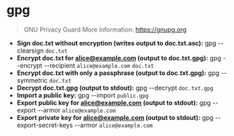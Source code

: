 # gpg
> GNU Privacy Guard
> More information: <https://gnupg.org>
- **Sign doc.txt without encryption (writes output to doc.txt.asc):**
gpg --clearsign `doc.txt`
- **Encrypt doc.txt for alice@example.com (output to doc.txt.gpg):**
gpg --encrypt --recipient `alice@example.com` `doc.txt`
- **Encrypt doc.txt with only a passphrase (output to doc.txt.gpg):**
gpg --symmetric `doc.txt`
- **Decrypt doc.txt.gpg (output to stdout):**
gpg --decrypt `doc.txt.gpg`
- **Import a public key:**
gpg --import `public.gpg`
- **Export public key for alice@example.com (output to stdout):**
gpg --export --armor `alice@example.com`
- **Export private key for alice@example.com (output to stdout):**
gpg --export-secret-keys --armor `alice@example.com`
